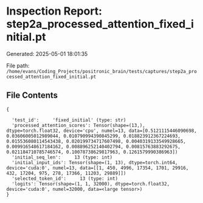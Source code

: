 # Inspection Report: step2a_processed_attention_fixed_initial.pt

Generated: 2025-05-01 18:01:35

File path: `/home/evans/Coding_Projects/positronic_brain/tests/captures/step2a_processed_attention_fixed_initial.pt`

## File Contents

```
{

  'test_id':     'fixed_initial' (type: str)
  'processed_attention_scores': Tensor(shape=(13,), dtype=torch.float32, device='cpu', numel=13, data=[0.5121115446090698, 0.03606005012989044, 0.010790994390845299, 0.018823912367224693, 0.015536080114543438, 0.020199734717607498, 0.0040319133549928665, 0.009916548617184162, 0.008896252140402794, 0.00815763883292675, 0.021184710785746574, 0.10078738629817963, 0.1261579990386963])
  'initial_seq_len':     13 (type: int)
  'initial_input_ids': Tensor(shape=(1, 13), dtype=torch.int64, device='cuda:0', numel=13, data=[[1, 450, 4996, 17354, 1701, 29916, 432, 17204, 975, 278, 17366, 11203, 29889]])
  'selected_token_id':     13 (type: int)
  'logits': Tensor(shape=(1, 1, 32000), dtype=torch.float32, device='cuda:0', numel=32000, data=<large tensor>)
}
```
